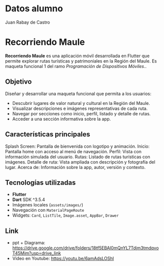# Datos alumno
Juan Rabay de Castro

# Recorriendo Maule

**Recorriendo Maule** es una aplicación móvil desarrollada en Flutter que permite explorar rutas turísticas y patrimoniales en la Región del Maule. Es maqueta funcional 1 del ramo *Programación de Dispositivos Móviles*..

## Objetivo

Diseñar y desarrollar una maqueta funcional que permita a los usuarios:

- Descubrir lugares de valor natural y cultural en la Región del Maule.
- Visualizar descripciones e imágenes representativas de cada ruta.
- Navegar por secciones como inicio, perfil, listado y detalle de rutas.
- Acceder a una sección informativa sobre la app.

## Características principales

  Splash Screen: Pantalla de bienvenida con logotipo y animación. 
  Inicio: Pantalla home con acceso al menú de navegación. 
  Perfil: Vista con información simulada del usuario. 
  Rutas: Listado de rutas turísticas con imágenes. 
  Detalle de ruta: Vista ampliada con descripción y fotografía del lugar. 
  Acerca de: Información sobre la app, autor, versión y contexto. 

## Tecnologías utilizadas

- **Flutter**
- **Dart** SDK ^3.5.4
- Imágenes locales (`assets/images/`)
- Navegación con `MaterialPageRoute`
- Widgets: `Card`, `ListTile`, `Image.asset`, `AppBar`, `Drawer`

## Link 
 - ppt + Diagrama: https://drive.google.com/drive/folders/18tf5EBAl0mQnYL7Tdjm3tmdqvoT45Mim?usp=drive_link
 - Video en Youtube: https://youtu.be/6amAdsLOShI

